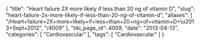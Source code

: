 {
    "title": "Heart failure 2X more likely if less than 20 ng of vitamin D",
    "slug": "heart-failure-2x-more-likely-if-less-than-20-ng-of-vitamin-d",
    "aliases": [
        "/Heart+failure+2X+more+likely+if+less+than+20+ng+of+vitamin+D+\u2013+Sept+2012",
        "/4009"
    ],
    "tiki_page_id": 4009,
    "date": "2013-04-13",
    "categories": [
        "Cardiovascular"
    ],
    "tags": [
        "Cardiovascular"
    ]
}